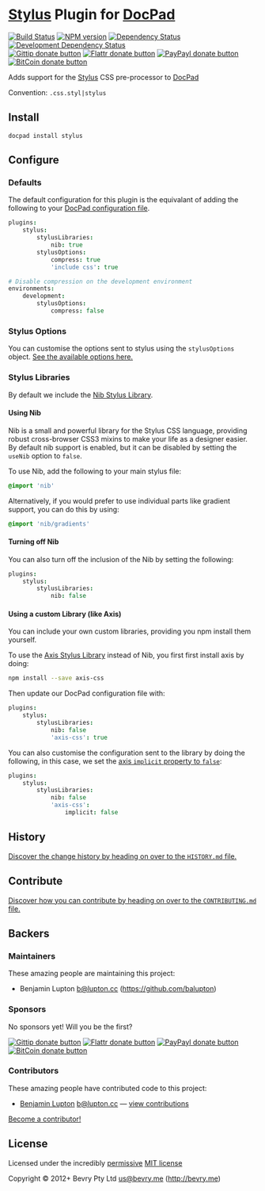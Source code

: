 # [Stylus](http://learnboost.github.com/stylus/) Plugin for [DocPad](http://docpad.org)

<!-- BADGES/ -->

[![Build Status](http://img.shields.io/travis-ci/bevry/docpad-plugin-stylus.png?branch=master)](http://travis-ci.org/bevry/docpad-plugin-stylus "Check this project's build status on TravisCI")
[![NPM version](http://badge.fury.io/js/docpad-plugin-stylus.png)](https://npmjs.org/package/docpad-plugin-stylus "View this project on NPM")
[![Dependency Status](https://david-dm.org/bevry/docpad-extras.png?theme=shields.io)](https://david-dm.org/bevry/docpad-extras)
[![Development Dependency Status](https://david-dm.org/bevry/docpad-extras/dev-status.png?theme=shields.io)](https://david-dm.org/bevry/docpad-extras#info=devDependencies)<br/>
[![Gittip donate button](http://img.shields.io/gittip/docpad.png)](https://www.gittip.com/docpad/ "Donate weekly to this project using Gittip")
[![Flattr donate button](http://img.shields.io/flattr/donate.png?color=yellow)](http://flattr.com/thing/344188/balupton-on-Flattr "Donate monthly to this project using Flattr")
[![PayPayl donate button](http://img.shields.io/paypal/donate.png?color=yellow)](https://www.paypal.com/cgi-bin/webscr?cmd=_s-xclick&hosted_button_id=QB8GQPZAH84N6 "Donate once-off to this project using Paypal")
[![BitCoin donate button](http://img.shields.io/bitcoin/donate.png?color=yellow)](https://coinbase.com/checkouts/9ef59f5479eec1d97d63382c9ebcb93a "Donate once-off to this project using BitCoin")

<!-- /BADGES -->


Adds support for the [Stylus](http://learnboost.github.com/stylus/) CSS pre-processor to [DocPad](http://docpad.org)

Convention:  `.css.styl|stylus`


## Install

```
docpad install stylus
```


## Configure

### Defaults

The default configuration for this plugin is the equivalant of adding the following to your [DocPad configuration file](http://docpad.org/docs/config).

``` coffee
plugins:
	stylus:
		stylusLibraries:
			nib: true
		stylusOptions:
			compress: true
			'include css': true

# Disable compression on the development environment
environments:
	development:
		stylusOptions:
			compress: false
```

### Stylus Options
You can customise the options sent to stylus using the `stylusOptions` object. [See the available options here.](http://learnboost.github.io/stylus/docs/js.html)


### Stylus Libraries
By default we include the  [Nib Stylus Library](http://visionmedia.github.io/nib/).

#### Using Nib

Nib is a small and powerful library for the Stylus CSS language, providing robust cross-browser CSS3 mixins to make your life as a designer easier. By default nib support is enabled, but it can be disabled by setting the `useNib` option to `false`.

To use Nib, add the following to your main stylus file:
```css
@import 'nib'
```

Alternatively, if you would prefer to use individual parts like gradient support, you can do this by using:
```css
@import 'nib/gradients'
```

#### Turning off Nib

You can also turn off the inclusion of the Nib by setting the following:

``` coffee
plugins:
	stylus:
		stylusLibraries:
			nib: false
```


#### Using a custom Library (like Axis)

You can include your own custom libraries, providing you npm install them yourself.

To use the [Axis Stylus Library](http://roots.cx/axis/) instead of Nib, you first first install axis by doing:

``` bash
npm install --save axis-css
```

Then update our DocPad configuration file with:

``` coffee
plugins:
	stylus:
		stylusLibraries:
			nib: false
			'axis-css': true
```

You can also customise the configuration sent to the library by doing the following, in this case, we set the [axis `implicit` property to `false`](https://github.com/jenius/axis#usage):

``` coffee
plugins:
	stylus:
		stylusLibraries:
			nib: false
			'axis-css':
				implicit: false
```


<!-- HISTORY/ -->

## History
[Discover the change history by heading on over to the `HISTORY.md` file.](https://github.com/bevry/docpad-plugin-stylus/blob/master/HISTORY.md#files)

<!-- /HISTORY -->


<!-- CONTRIBUTE/ -->

## Contribute

[Discover how you can contribute by heading on over to the `CONTRIBUTING.md` file.](https://github.com/bevry/docpad-plugin-stylus/blob/master/CONTRIBUTING.md#files)

<!-- /CONTRIBUTE -->


<!-- BACKERS/ -->

## Backers

### Maintainers

These amazing people are maintaining this project:

- Benjamin Lupton <b@lupton.cc> (https://github.com/balupton)

### Sponsors

No sponsors yet! Will you be the first?

[![Gittip donate button](http://img.shields.io/gittip/docpad.png)](https://www.gittip.com/docpad/ "Donate weekly to this project using Gittip")
[![Flattr donate button](http://img.shields.io/flattr/donate.png?color=yellow)](http://flattr.com/thing/344188/balupton-on-Flattr "Donate monthly to this project using Flattr")
[![PayPayl donate button](http://img.shields.io/paypal/donate.png?color=yellow)](https://www.paypal.com/cgi-bin/webscr?cmd=_s-xclick&hosted_button_id=QB8GQPZAH84N6 "Donate once-off to this project using Paypal")
[![BitCoin donate button](http://img.shields.io/bitcoin/donate.png?color=yellow)](https://coinbase.com/checkouts/9ef59f5479eec1d97d63382c9ebcb93a "Donate once-off to this project using BitCoin")

### Contributors

These amazing people have contributed code to this project:

- [Benjamin Lupton](https://github.com/balupton) <b@lupton.cc> — [view contributions](https://github.com/bevry/docpad-extras/commits?author=balupton)

[Become a contributor!](https://github.com/bevry/docpad-plugin-stylus/blob/master/CONTRIBUTING.md#files)

<!-- /BACKERS -->


<!-- LICENSE/ -->

## License

Licensed under the incredibly [permissive](http://en.wikipedia.org/wiki/Permissive_free_software_licence) [MIT license](http://creativecommons.org/licenses/MIT/)

Copyright &copy; 2012+ Bevry Pty Ltd <us@bevry.me> (http://bevry.me)

<!-- /LICENSE -->


